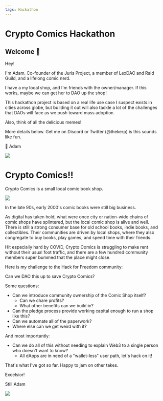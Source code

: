 ```yaml
---
tags: Hackathon
---
```


# Crypto Comics Hackathon

## Welcome 👋

Hey!

I'm Adam. Co-founder of the Juris Project, a member of LexDAO and Raid Guild, and a lifelong comic nerd.

I have a my local shop, and I'm friends with the owner/manager. If this works, maybe we can get her to DAO up the shop!

This hackathon project is based on a real life use case I suspect exists in cities across globe, but building it out will also tackle a lot of the challenges that DAOs will face as we push toward mass adoption.

Also, think of all the delicious memes!

More details below. Get me on Discord or Twitter (@thekerp) is this sounds like fun.


🖖 Adam

![](https://i.imgur.com/aG625BZ.jpg)


# Crypto Comics!!

Crypto Comics is a small local comic book shop. 

![](https://i.imgur.com/gC6wTa6.jpg)


In the late 90s, early 2000's comic books were still big business. 

As digital has taken hold, what were once city or nation-wide chains of comic shops have splintered, but the local comic shop is alive and well. There is still a strong consumer base for old school books, indie books, and collectibles. Their communities are driven by local shops, where they also congregate to buy books, play games, and spend time with their friends.

Hit especially hard by COVID, Crypto Comics is struggling to make rent without their usual foot traffic, and there are a few hundred community members super bummed that the place might close.

Here is my challenge to the Hack for Freedom community: 

Can we DAO this up to save Crypto Comics?

Some questions:
- Can we introduce community ownership of the Comic Shop itself?
    - Can we chare profits?
    - What other benefits can we build in?
- Can the pledge process provide working capital enough to run a shop like this?
- Can we automate all of the paperwork?
- Where else can we get weird with it?

And most importantly:
- Can we do all of this without needing to explain Web3 to a single person who doesn't want to know?
    - All dApps are in need of a "wallet-less" user path, let's hack on it!

That's what I've got so far. Happy to jam on other takes.

Excelsior!

Still Adam

![](https://i.imgur.com/yqse3P4.jpg)



